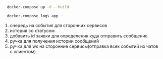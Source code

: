 ```bash
  docker-compose up -d --build
```

```bash
  docker-compose logs app
```


1. очередь на события для сторонних сервисов
2. история со статусом
3. добавить id заявки для определения куда отправить сообщение
4. ручка для получения истории сообщений
5. ручка для ws на сторонние сервисы(отправка всех событий из чатов с клиентом)